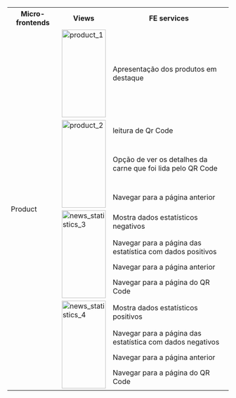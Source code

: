
<table>
  <tr>
    <th>Micro-frontends</th>
    <th>Views</th>
    <th>FE services</th>
  </tr>
  <tr>
    <td rowspan="16">Product</td>
    <td rowspan="1"><img src="../image/Product_1.png" alt="product_1" width="100" height="200"></td>
    <td>Apresentação dos produtos em destaque</td>
  </tr>
    <td rowspan="3"><img src="../image/Product_2.png" alt="product_2" width="100" height="200"></td>
    <td>leitura de Qr Code</td>
  </tr>
  <tr>
    <td>Opção de ver os detalhes da carne que foi lida pelo QR Code </td>
  </tr>
  <tr>
    <td>Navegar para a página anterior</td>
  </tr>
   </tr>
    <td rowspan="4"><img src="../image/News&Statistics_3.png" alt="news_statistics_3" width="100" height="200"></td>
    <td>Mostra dados estatísticos negativos</td>
  </tr>
  <tr>
    <td>Navegar para a página das estatística com dados positivos</td>
  </tr>
  <tr>
    <td>Navegar para a página anterior</td>
  </tr>
  <tr>
    <td>Navegar para a página do QR Code</td>
  </tr> 
    <td rowspan="4"><img src="../image/News&Statistics_4.png" alt="news_statistics_4" width="100" height="200"></td>
    <td>Mostra dados estatísticos positivos</td>
  </tr>
  <tr>
    <td>Navegar para a página das estatística com dados negativos</td>
  </tr>
  <tr>
    <td>Navegar para a página anterior</td>
  </tr>
  <tr>
    <td>Navegar para a página do QR Code</td>
  </tr> 
</table>

